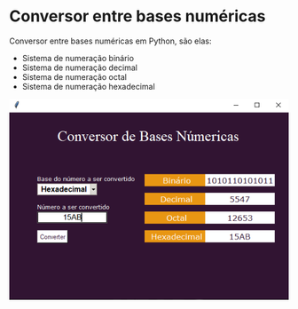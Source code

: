 # Conversor entre bases numéricas
Conversor entre bases numéricas em Python, são elas:
- Sistema de numeração binário
- Sistema de numeração decimal
- Sistema de numeração octal
- Sistema de numeração hexadecimal

![Screenshot](layout.png)
